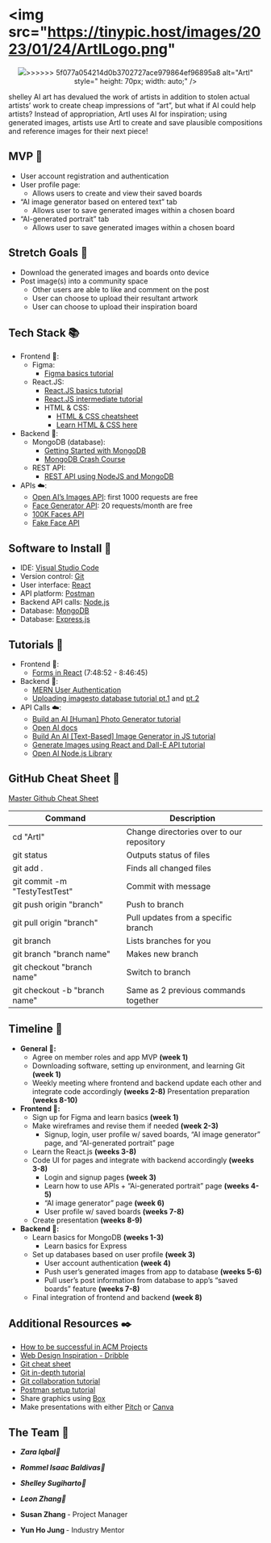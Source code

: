 # <img src="https://tinypic.host/images/2023/01/24/ArtILogo.png"

<p align="center"><img src="https://tinypic.host/images/2023/01/24/ArtILogo.png"
>>>>>>> 5f077a054214d0b3702727ace979864ef96895a8
     alt="ArtI"
     style="
        height: 70px;
        width: auto;" /></p>

shelley
AI art has devalued the work of artists in addition to stolen actual artists’ work to create cheap impressions of “art”, but what if AI could help artists? Instead of appropriation, ArtI uses AI for inspiration; using generated images, artists use ArtI to create and save plausible compositions and reference images for their next piece!

## MVP 🎯

- User account registration and authentication
- User profile page:
  - Allows users to create and view their saved boards
- “AI image generator based on entered text” tab
  - Allows user to save generated images within a chosen board
- “AI-generated portrait” tab
  - Allows user to save generated images within a chosen board

## Stretch Goals 🏁

- Download the generated images and boards onto device
- Post image(s) into a community space
  - Other users are able to like and comment on the post
  - User can choose to upload their resultant artwork
  - User can choose to upload their inspiration board

## Tech Stack 📚

- Frontend 🎨:
  - Figma:
    - [Figma basics tutorial](https://youtu.be/II-6dDzc-80)
  - React.JS:
    - [React.JS basics tutorial](https://youtu.be/w7ejDZ8SWv8)
    - [React.JS intermediate tutorial](https://youtu.be/bMknfKXIFA8)
    - HTML & CSS:
      - [HTML & CSS cheatsheet](https://ilovecoding.org/blog/htmlcss-cheatsheet)
      - [Learn HTML & CSS here](https://www.w3schools.com/)
- Backend 👾:
  - MongoDB (database):
    - [Getting Started with MongoDB](https://youtu.be/bBA9rUdqmgY)
    - [MongoDB Crash Course](https://youtu.be/2QQGWYe7IDU)
  - REST API:
    - [REST API using NodeJS and MongoDB](https://youtube.com/playlist?list=PLdHg5T0SNpN3EoN3PEyCmPR42Ok_44OFT)
- APIs ☁️:
  - [Open AI’s Images API](https://beta.openai.com/docs/guides/images): first 1000 requests are free
  - [Face Generator API](https://rapidapi.com/arraybobo/api/facegen): 20 requests/month are free
  - [100K Faces API](https://github.com/ozgrozer/100k-faces)
  - [Fake Face API](https://hankhank10.github.io/fakeface/)

## Software to Install 🔗

- IDE: [Visual Studio Code](https://code.visualstudio.com/)
- Version control: [Git](https://git-scm.com/downloads)
- User interface: [React](https://reactjs.org/)
- API platform: [Postman](https://www.postman.com/downloads/)
- Backend API calls: [Node.js](https://nodejs.org/en/download/)
- Database: [MongoDB](https://docs.mongodb.com/manual/installation/)
- Database: [Express.js](https://expressjs.com/)

## Tutorials 🏫

- Frontend 🎨:
  - [Forms in React](https://youtu.be/bMknfKXIFA8?t=28132) (7:48:52 - 8:46:45)
- Backend 👾:
  - [MERN User Authentication](https://youtu.be/HGgyd1bYWsE)
  - [Uploading imagesto database tutorial pt.1](https://youtu.be/dapS3HkX3Wc) and [pt.2](https://arosh-segar.medium.com/how-to-upload-images-using-multer-in-the-mern-stack-1c6bf691947e)
- API Calls ☁️:
  - [Build an AI [Human] Photo Generator tutorial](https://youtu.be/z5VH_XjDXK8)
  - [Open AI docs](https://beta.openai.com/docs/guides/images)
  - [Build An AI [Text-Based] Image Generator in JS tutorial](https://youtu.be/fU4o_BKaUZE)
  - [Generate Images using React and Dall-E API tutorial](https://youtu.be/oacBV4tnuYQ)
  - [Open AI Node.js Library](https://github.com/openai/openai-node)

## GitHub Cheat Sheet 🔄

[Master Github Cheat Sheet](https://www.atlassian.com/dam/jcr:8132028b-024f-4b6b-953e-e68fcce0c5fa/atlassian-git-cheatsheet.pdf)

| Command                       | Description                               |
| ----------------------------- | ----------------------------------------- |
| cd "ArtI"                     | Change directories over to our repository |
| git status                    | Outputs status of files                   |
| git add .                     | Finds all changed files                   |
| git commit -m "TestyTestTest" | Commit with message                       |
| git push origin "branch"      | Push to branch                            |
| git pull origin "branch"      | Pull updates from a specific branch       |
| git branch                    | Lists branches for you                    |
| git branch "branch name"      | Makes new branch                          |
| git checkout "branch name"    | Switch to branch                          |
| git checkout -b "branch name" | Same as 2 previous commands together      |

## Timeline 📆

- **General 🏃:**
  - Agree on member roles and app MVP **(week 1)**
  - Downloading software, setting up environment, and learning Git **(week 1)**
  - Weekly meeting where frontend and backend update each other and integrate code accordingly **(weeks 2-8)**
    Presentation preparation **(weeks 8-10)**
- **Frontend 🎨:**
  - Sign up for Figma and learn basics **(week 1)**
  - Make wireframes and revise them if needed **(week 2-3)**
    - Signup, login, user profile w/ saved boards, “AI image generator” page, and “AI-generated portrait” page
  - Learn the React.js **(weeks 3-8)**
  - Code UI for pages and integrate with backend accordingly **(weeks 3-8)**
    - Login and signup pages **(week 3)**
    - Learn how to use APIs + “Ai-generated portrait” page **(weeks 4-5)**
    - “AI image generator” page **(week 6)**
    - User profile w/ saved boards **(weeks 7-8)**
  - Create presentation **(weeks 8-9)**
- **Backend 👾:**
  - Learn basics for MongoDB **(weeks 1-3)**
    - Learn basics for Express
  - Set up databases based on user profile **(week 3)**
    - User account authentication **(week 4)**
    - Push user’s generated images from app to database **(weeks 5-6)**
    - Pull user’s post information from database to app’s “saved boards” feature **(weeks 7-8)**
  - Final integration of frontend and backend **(week 8)**

## Additional Resources ✒️

- [How to be successful in ACM Projects](https://docs.google.com/document/d/18Zi3DrKG5e6g5Bojr8iqxIu6VIGl86YBSFlsnJnlM88/edit?usp=sharing)
- [Web Design Inspiration - Dribble](https://dribbble.com/shots/popular/web-design)
- [Git cheat sheet](https://education.github.com/git-cheat-sheet-education.pdf)
- [Git in-depth tutorial](https://youtu.be/RGOj5yH7evk)
- [Git collaboration tutorial](https://youtu.be/jhtbhSpV5YA)
- [Postman setup tutorial](https://youtu.be/3eHJkcA8mTs)
- Share graphics using [Box](https://utdallas.account.box.com/login)
- Make presentations with either [Pitch](https://pitch.com/) or [Canva](https://www.canva.com/)

## The Team 🌟

- <b><i> Zara Iqbal🎨 </i></b>
- <b><i> Rommel Isaac Baldivas👾 </i></b>
- <b><i> Shelley Sugiharto🎨 </i></b>
- <b><i> Leon Zhang👾 </i></b>

- <b> Susan Zhang </b> - Project Manager
- <b> Yun Ho Jung </b> - Industry Mentor
